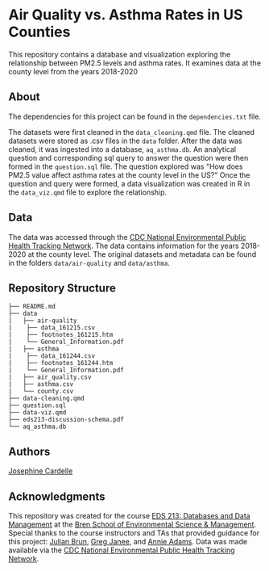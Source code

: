 # Air Quality vs. Asthma Rates in US Counties

This repository contains a database and visualization exploring the relationship between PM2.5 levels and asthma rates. It examines data at the county level from the years 2018-2020

## About
The dependencies for this project can be found in the `dependencies.txt` file.

The datasets were first cleaned in the `data_cleaning.qmd` file. The cleaned datasets were stored as .csv files in the `data` folder. After the data was cleaned, it was ingested into a database, `aq_asthma.db`. An analytical question and corresponding sql query to answer the question were then formed in the `question.sql` file. The question explored was "How does PM2.5 value affect asthma rates at the county level in the US?" Once the question and query were formed, a data visualization was created in R in the `data_viz.qmd` file to explore the relationship.

## Data
The data was accessed through the [CDC National Environmental Public Health Tracking Network](https://ephtracking.cdc.gov/DataExplorer/). The data contains information for the years 2018-2020 at the county level. The original datasets and metadata can be found in the folders `data/air-quality` and `data/asthma`. 

## Repository Structure
```
├── README.md
├── data
|   ├── air-quality
|    ├── data_161215.csv
|    ├── footnotes_161215.htm
|    └── General_Information.pdf
|   ├── asthma
|    ├── data_161244.csv
|    ├── footnotes_161244.htm
|    └── General_Information.pdf
|   ├── air_quality.csv
|   ├── asthma.csv
|   └── county.csv
├── data-cleaning.qmd
├── question.sql
├── data-viz.qmd
├── eds213-discussion-schema.pdf
└── aq_asthma.db
```

## Authors
[Josephine Cardelle](https://github.com/jocardelle)

## Acknowledgments
This repository was created for the course [EDS 213: Databases and Data Management](https://ucsb-library-research-data-services.github.io/bren-eds213/) at the [Bren School of Environmental Science & Management](https://bren.ucsb.edu/). Special thanks to the course instructors and TAs that provided guidance for this project: [Julian Brun](https://github.com/brunj7), [Greg Janee](https://github.com/gjanee), and [Annie Adams](https://github.com/annieradams).
Data was made available via the [CDC National Environmental Public Health Tracking Network](https://ephtracking.cdc.gov/DataExplorer/).
